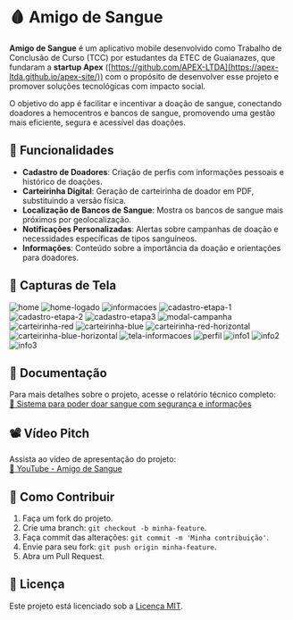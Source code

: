 
# 🩸 Amigo de Sangue

**Amigo de Sangue** é um aplicativo mobile desenvolvido como Trabalho de Conclusão de Curso (TCC) por estudantes da ETEC de Guaianazes, que fundaram a **startup Apex** ([https://github.com/APEX-LTDA](https://apex-ltda.github.io/apex-site/)) com o propósito de desenvolver esse projeto e promover soluções tecnológicas com impacto social.

O objetivo do app é facilitar e incentivar a doação de sangue, conectando doadores a hemocentros e bancos de sangue, promovendo uma gestão mais eficiente, segura e acessível das doações.

## 📱 Funcionalidades

- **Cadastro de Doadores**: Criação de perfis com informações pessoais e histórico de doações.
- **Carteirinha Digital**: Geração de carteirinha de doador em PDF, substituindo a versão física.
- **Localização de Bancos de Sangue**: Mostra os bancos de sangue mais próximos por geolocalização.
- **Notificações Personalizadas**: Alertas sobre campanhas de doação e necessidades específicas de tipos sanguíneos.
- **Informações**: Conteúdo sobre a importância da doação e orientações para doadores.

## 📸 Capturas de Tela

![home](https://github.com/user-attachments/assets/161631d2-cd13-4082-84eb-2731cce6e81a)
![home-logado](https://github.com/user-attachments/assets/8b959d71-f1b1-4789-b909-c51b4f467869)
![informacoes](https://github.com/user-attachments/assets/db96af88-2ebd-45b7-bf74-d08dd3013deb)
![cadastro-etapa-1](https://github.com/user-attachments/assets/6a7cc8e9-996a-432d-8c14-44b1c02022e8)
![cadastro-etapa-2](https://github.com/user-attachments/assets/f0e33360-183b-4d61-955e-e1fd60454e2f)
![cadastro-etapa3](https://github.com/user-attachments/assets/69a13c22-ea35-4e3a-b8c3-09c67fd10bd0)
![modal-campanha](https://github.com/user-attachments/assets/4f0ebc8d-6fd0-4d14-8e03-8751dc624518)
![carteirinha-red](https://github.com/user-attachments/assets/dfb4aa1e-87fc-49f5-8b87-096d90fb36d7)
![carteirinha-blue](https://github.com/user-attachments/assets/1a32b9e6-69c3-47ec-9861-12c017ff0881)
![carteirinha-red-horizontal](https://github.com/user-attachments/assets/981ce24d-1aa8-4f48-b820-09d322306643)
![carteirinha-blue-horizontal](https://github.com/user-attachments/assets/5045cb3e-26b9-407b-b197-f63d96cf6f67)
![tela-informacoes](https://github.com/user-attachments/assets/fa8f09ea-8f02-49c4-b581-67c3dacaa1c4)
![perfil](https://github.com/user-attachments/assets/15d05b5c-26f0-4279-8b5a-cd8c1ffe25b6)
![info1](https://github.com/user-attachments/assets/587a7c66-fd09-4aba-974e-1aa5349b26b7)
![info2](https://github.com/user-attachments/assets/f7ce592e-f544-41b9-8af0-8d3b7481c1b9)
![info3](https://github.com/user-attachments/assets/b0ad870f-0d85-4dda-965b-f031c76f85fd)

## 📄 Documentação

Para mais detalhes sobre o projeto, acesse o relatório técnico completo:  
[🔗 Sistema para poder doar sangue com segurança e informações](https://ric.cps.sp.gov.br/bitstream/123456789/30057/1/desenvolvimentodesistemas_2024_2_andreaugustocoradoleal_amigodesanguesistemasparapoderdoarsanguecomsegurancaeinformacoes_TA.pdf)

## 📽️ Vídeo Pitch

Assista ao vídeo de apresentação do projeto:  
[🎥 YouTube - Amigo de Sangue](https://youtu.be/0vyL5KI3q80)

## 📌 Como Contribuir

1. Faça um fork do projeto.
2. Crie uma branch: `git checkout -b minha-feature`.
3. Faça commit das alterações: `git commit -m 'Minha contribuição'`.
4. Envie para seu fork: `git push origin minha-feature`.
5. Abra um Pull Request.

## 📄 Licença

Este projeto está licenciado sob a [Licença MIT](LICENSE).
